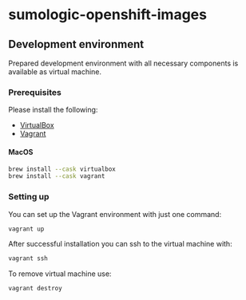 # sumologic-openshift-images

## Development environment

Prepared development environment with all necessary components is available as virtual machine.

### Prerequisites

Please install the following:

- [VirtualBox](https://www.oracle.com/virtualization/technologies/vm/downloads/virtualbox-downloads.html)
- [Vagrant](https://www.vagrantup.com/)

#### MacOS

```bash
brew install --cask virtualbox
brew install --cask vagrant
```

### Setting up

You can set up the Vagrant environment with just one command:

```bash
vagrant up
```

After successful installation you can ssh to the virtual machine with:

```bash
vagrant ssh
```

To remove virtual machine use:

```bash
vagrant destroy
```

